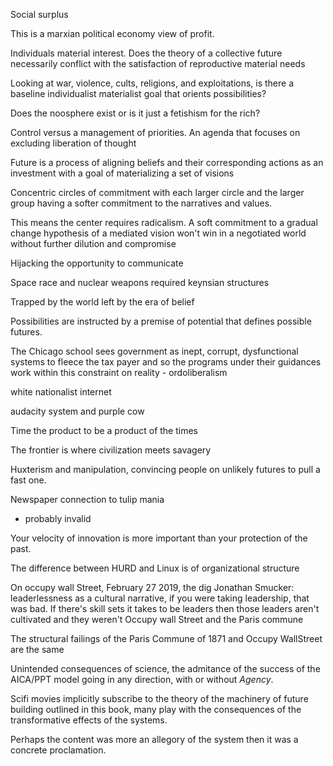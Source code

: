 Social surplus

This is a marxian political economy view of profit. 

Individuals material interest. Does the theory of a collective future necessarily conflict with the satisfaction of reproductive material needs

Looking at war, violence, cults, religions, and exploitations, is there a baseline individualist materialist goal that orients possibilities?

Does the noosphere exist or is it just a fetishism for the rich?

Control versus a management of priorities. An agenda that focuses on excluding liberation of thought

Future is a process of aligning beliefs and their corresponding actions as an investment with a goal of materializing a set of visions

Concentric circles of commitment with each larger circle and the larger group having a softer commitment to the narratives and values.

This means the center requires radicalism. A soft commitment to a gradual change hypothesis of a mediated vision won't win in a negotiated world without further dilution and compromise

Hijacking the opportunity to communicate

Space race and nuclear weapons required keynsian structures

Trapped by the world left by the era of belief

Possibilities are instructed by a premise of potential that defines possible futures.

The Chicago school sees government as inept, corrupt, dysfunctional systems to fleece the tax payer and so the programs under their guidances work within this constraint on reality - ordoliberalism

white nationalist internet

audacity system and purple cow

Time the product to be a product of the times

The frontier is where civilization meets savagery

Huxterism and manipulation, convincing people on unlikely futures to pull a fast one.

Newspaper connection to tulip mania
  - probably invalid

Your velocity of innovation is more important than your protection of the past.

The difference between HURD and Linux is of organizational structure

On occupy wall Street, February 27 2019, the dig
Jonathan Smucker: leaderlessness as a cultural narrative,  if you were taking leadership, that was bad. If there's skill sets it takes to be leaders then those leaders aren't cultivated and they weren't
Occupy wall Street and the Paris commune

The structural failings of the Paris Commune of 1871 and Occupy WallStreet are the same

Unintended consequences of science, the admitance of the success of the AICA/PPT model going in any direction, with or without *Agency*.

Scifi movies implicitly subscribe to the theory of the machinery of future building outlined in this book, many play with the consequences of the transformative effects of the systems.

Perhaps the content was more an allegory of the system then it was a concrete proclamation.
